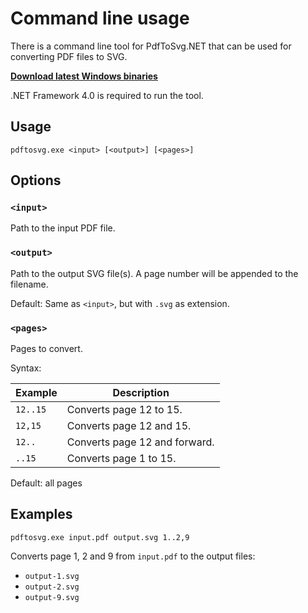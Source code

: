# Command line usage

There is a command line tool for PdfToSvg.NET that can be used for converting PDF files to SVG.

[**Download latest Windows binaries**](https://github.com/dmester/pdftosvg.net/releases/latest/download/pdftosvg.exe)

.NET Framework 4.0 is required to run the tool.

## Usage
```
pdftosvg.exe <input> [<output>] [<pages>]
```

## Options

### `<input>`
Path to the input PDF file.

### `<output>`
Path to the output SVG file(s). A page number will be appended to the filename.

Default: Same as `<input>`, but with `.svg` as extension.

### `<pages>`
Pages to convert.

Syntax:

| Example  | Description                   |
| -------- | ----------------------------- |
| `12..15` | Converts page 12 to 15.       |
| `12,15`  | Converts page 12 and 15.      |
| `12..`   | Converts page 12 and forward. |
| `..15`   | Converts page 1 to 15.        |

Default: all pages

## Examples

```
pdftosvg.exe input.pdf output.svg 1..2,9
```

Converts page 1, 2 and 9 from `input.pdf` to the output files:

* `output-1.svg`
* `output-2.svg`
* `output-9.svg`

